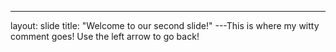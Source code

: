 ---
layout: slide
title: "Welcome to our second slide!"
---This is where my witty comment goes!
Use the left arrow to go back!

